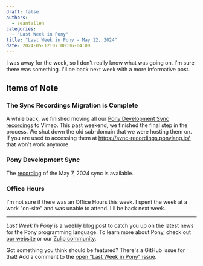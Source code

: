 ```yaml
---
draft: false
authors:
  - seantallen
categories:
  - "Last Week in Pony"
title: "Last Week in Pony - May 12, 2024"
date: 2024-05-12T07:00:06-04:00
---
```


I was away for the week, so I don't really know what was going on. I'm sure there was something. I'll be back next week with a more informative post.

<!-- more -->

## Items of Note

### The Sync Recordings Migration is Complete

A while back, we finished moving all our [Pony Development Sync recordings](https://vimeo.com/channels/ponydevelopmentsync) to Vimeo. This past weekend, we finished the final step in the process. We shut down the old sub-domain that we were hosting them on. If you are used to accessing them at https://sync-recordings.ponylang.io/, that won't work anymore.

### Pony Development Sync

The [recording](https://vimeo.com/944032888) of the May 7, 2024 sync is available.

### Office Hours

I'm not sure if there was an Office Hours this week. I spent the week at a work "on-site" and was unable to attend. I'll be back next week.

---

_Last Week In Pony_ is a weekly blog post to catch you up on the latest news for the Pony programming language. To learn more about Pony, check out [our website](https://ponylang.io) or our [Zulip community](https://ponylang.zulipchat.com).

Got something you think should be featured? There's a GitHub issue for that! Add a comment to the [open "Last Week in Pony" issue](https://github.com/ponylang/ponylang.github.io/issues?q=is%3Aissue+is%3Aopen+label%3Alast-week-in-pony).
